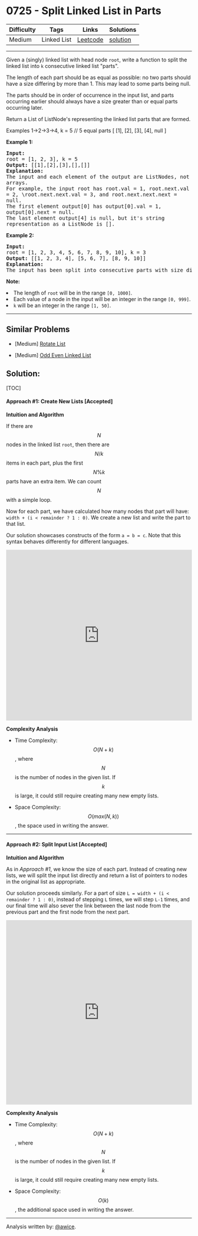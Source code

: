 # 0725 - Split Linked List in Parts

Difficulty  | Tags | Links | Solutions
----------- | ---- | ----- | -----
Medium | Linked List | [Leetcode](https://leetcode.com/problems/split-linked-list-in-parts) | [solution](https://leetcode.com/problems/split-linked-list-in-parts/solution/)


-----------

<p>Given a (singly) linked list with head node <code>root</code>, write a function to split the linked list into <code>k</code> consecutive linked list "parts".
</p><p>
The length of each part should be as equal as possible: no two parts should have a size differing by more than 1.  This may lead to some parts being null.
</p><p>
The parts should be in order of occurrence in the input list, and parts occurring earlier should always have a size greater than or equal parts occurring later.
</p><p>
Return a List of ListNode's representing the linked list parts that are formed.
</p>

Examples
1->2->3->4, k = 5 // 5 equal parts
[ [1], 
[2],
[3],
[4],
null ]

<p><b>Example 1:</b><br />
<pre style="white-space: pre-line">
<b>Input:</b> 
root = [1, 2, 3], k = 5
<b>Output:</b> [[1],[2],[3],[],[]]
<b>Explanation:</b>
The input and each element of the output are ListNodes, not arrays.
For example, the input root has root.val = 1, root.next.val = 2, \root.next.next.val = 3, and root.next.next.next = null.
The first element output[0] has output[0].val = 1, output[0].next = null.
The last element output[4] is null, but it's string representation as a ListNode is [].
</pre>
</p>

<p><b>Example 2:</b><br />
<pre>
<b>Input:</b> 
root = [1, 2, 3, 4, 5, 6, 7, 8, 9, 10], k = 3
<b>Output:</b> [[1, 2, 3, 4], [5, 6, 7], [8, 9, 10]]
<b>Explanation:</b>
The input has been split into consecutive parts with size difference at most 1, and earlier parts are a larger size than the later parts.
</pre>
</p>

<p><b>Note:</b>
<li>The length of <code>root</code> will be in the range <code>[0, 1000]</code>.</li>
<li>Each value of a node in the input will be an integer in the range <code>[0, 999]</code>.</li>
<li><code>k</code> will be an integer in the range <code>[1, 50]</code>.</li>
</p>

-----------


## Similar Problems

- [Medium] [Rotate List](rotate-list)

- [Medium] [Odd Even Linked List](odd-even-linked-list)




## Solution:

[TOC]

#### Approach #1: Create New Lists [Accepted]

**Intuition and Algorithm**

If there are $$N$$ nodes in the linked list `root`, then there are $$N / k$$ items in each part, plus the first $$N \% k$$ parts have an extra item.  We can count $$N$$ with a simple loop.

Now for each part, we have calculated how many nodes that part will have: `width + (i < remainder ? 1 : 0)`.  We create a new list and write the part to that list.

Our solution showcases constructs of the form `a = b = c`.  Note that this syntax behaves differently for different languages.

<iframe src="https://leetcode.com/playground/mPv7qf7R/shared" frameBorder="0" width="100%" height="463" name="mPv7qf7R"></iframe>

**Complexity Analysis**

* Time Complexity: $$O(N + k)$$, where $$N$$ is the number of nodes in the given list.  If $$k$$ is large, it could still require creating many new empty lists.

* Space Complexity: $$O(max(N, k))$$, the space used in writing the answer.

---
#### Approach #2: Split Input List [Accepted]

**Intuition and Algorithm**

As in *Approach #1*, we know the size of each part.  Instead of creating new lists, we will split the input list directly and return a list of pointers to nodes in the original list as appropriate.

Our solution proceeds similarly.  For a part of size `L = width + (i < remainder ? 1 : 0)`, instead of stepping `L` times, we will step `L-1` times, and our final time will also sever the link between the last node from the previous part and the first node from the next part.

<iframe src="https://leetcode.com/playground/RmD7xooU/shared" frameBorder="0" width="100%" height="500" name="RmD7xooU"></iframe>

**Complexity Analysis**

* Time Complexity: $$O(N + k)$$, where $$N$$ is the number of nodes in the given list.  If $$k$$ is large, it could still require creating many new empty lists.

* Space Complexity: $$O(k)$$, the additional space used in writing the answer.

---

Analysis written by: [@awice](https://leetcode.com/awice).
